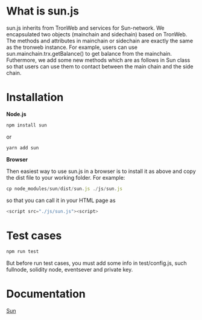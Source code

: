 # What is sun.js

sun.js inherits from TronWeb and services for Sun-network. We  encapsulated two objects (mainchain and sidechain) based on TronWeb. The methods and attributes in mainchain or sidechain are exactly the same as the tronweb instance. For example, users can use sun.mainchain.trx.getBalance() to get balance from the mainchain. Futhermore, we add some new methods which are as follows in Sun class so that users can use them to contact between the main chain and the side chain. 

# Installation

<strong>Node.js</strong>

```javascript
npm install sun
```

or

```javascript
yarn add sun
```

<strong>Browser</strong>

Then easiest way to use sun.js in a browser is to install it as above and copy the dist file to your working folder. For example:

```javascript
cp node_modules/sun/dist/sun.js ./js/sun.js
```

so that you can call it in your HTML page as

```javascript
<script src="./js/sun.js"><script>
```
# Test cases

```javascript
npm run test
```
But before run test cases, you must add some info in test/config.js, such fullnode, solidity node, eventsever and private key.

# Documentation

[Sun](http://47.252.84.158:8080/sunnetwork/doc/guide/#sunweb-class)
